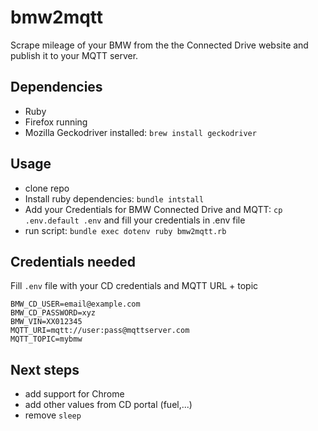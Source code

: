 # bmw2mqtt
Scrape mileage of your BMW from the the Connected Drive website and publish it to your MQTT server.

## Dependencies
* Ruby
* Firefox running
* Mozilla Geckodriver installed: 
```brew install geckodriver```


## Usage
* clone repo
* Install ruby dependencies:
```bundle intstall```
* Add your Credentials for BMW Connected Drive and MQTT:
```cp .env.default .env``` and fill your credentials in .env file
* run script:
```bundle exec dotenv ruby bmw2mqtt.rb```

## Credentials needed
Fill ```.env``` file with your CD credentials and MQTT URL + topic
```
BMW_CD_USER=email@example.com
BMW_CD_PASSWORD=xyz
BMW_VIN=XX012345
MQTT_URI=mqtt://user:pass@mqttserver.com
MQTT_TOPIC=mybmw
```

## Next steps
* add support for Chrome
* add other values from CD portal (fuel,...)
* remove ```sleep```
